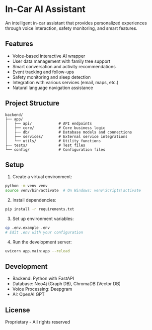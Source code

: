 # In-Car AI Assistant

An intelligent in-car assistant that provides personalized experiences through voice interaction, safety monitoring, and smart features.

## Features

- Voice-based interactive AI wrapper
- User data management with family tree support
- Smart conversation and activity recommendations
- Event tracking and follow-ups
- Safety monitoring and sleep detection
- Integration with various services (email, maps, etc.)
- Natural language navigation assistance

## Project Structure

```
backend/
├── app/
│   ├── api/            # API endpoints
│   ├── core/           # Core business logic
│   ├── db/             # Database models and connections
│   ├── services/       # External service integrations
│   └── utils/          # Utility functions
├── tests/              # Test files
└── config/             # Configuration files
```

## Setup

1. Create a virtual environment:
```bash
python -m venv venv
source venv/bin/activate  # On Windows: venv\Scripts\activate
```

2. Install dependencies:
```bash
pip install -r requirements.txt
```

3. Set up environment variables:
```bash
cp .env.example .env
# Edit .env with your configuration
```

4. Run the development server:
```bash
uvicorn app.main:app --reload
```

## Development

- Backend: Python with FastAPI
- Database: Neo4j (Graph DB), ChromaDB (Vector DB)
- Voice Processing: Deepgram
- AI: OpenAI GPT

## License

Proprietary - All rights reserved 